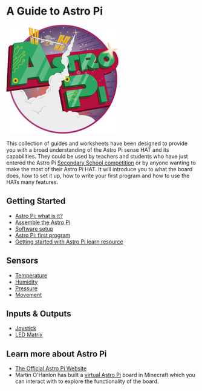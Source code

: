 # A Guide to Astro Pi

![Astro Pi Logo](images/Astro_Pi_Logo_WEB.png)

This collection of guides and worksheets have been designed to provide you with a broad understanding of the Astro Pi sense HAT and its capabilities. They could be used by teachers and students who have just entered the Astro Pi [Secondary School competition](http://astro-pi.org/secondary-school-competition/) or by anyone wanting to make the most of their Astro Pi HAT. It will introduce you to what the board does, how to set it up, how to write your first program and how to use the HATs many features. 

## Getting Started

- [Astro Pi: what is it?](board.md)
- [Assemble the Astro Pi](assemble.md)
- [Software setup](software.md)
- [Astro Pi: first program](program.md)
- [Getting started with Astro Pi learn resource]()

## Sensors

- [Temperature](sensors/temperature.md)
- [Humidity](sensors/humidity.md)
- [Pressure](sensors/pressure.md)
- [Movement](sensors/movement.md)

## Inputs & Outputs
- [Joystick](inputs-outputs/joystick.md)
- [LED Matrix](inputs-outputs/led-matrix.md)

## Learn more about Astro Pi

- [The Official Astro Pi Website](http://astro-pi.org/)
- Martin O'Hanlon has built a [virtual Astro Pi](http://www.stuffaboutcode.com/2015/05/interactive-minecraft-astro-pi.html) board in Minecraft which you can interact with to explore the functionality of the board. 



